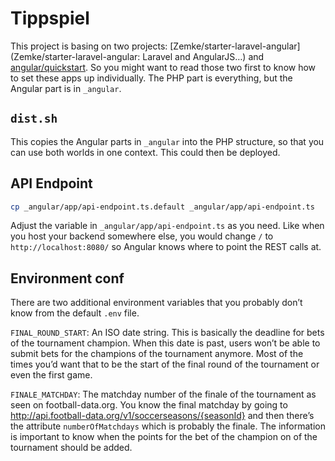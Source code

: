 # Tippspiel

This project is basing on two projects: [Zemke/starter-laravel-angular](Zemke/starter-laravel-angular: Laravel and AngularJS…) and [angular/quickstart](https://github.com/angular/quickstart). So you might want to read those two first to know how to set these apps up individually. The PHP part is everything, but the Angular part is in `_angular`.

## `dist.sh`

This copies the Angular parts in `_angular` into the PHP structure, so that you can use both worlds in one context. This could then be deployed.

## API Endpoint

```sh
cp _angular/app/api-endpoint.ts.default _angular/app/api-endpoint.ts
```

Adjust the variable in `_angular/app/api-endpoint.ts` as you need. Like when you host your backend somewhere else, you would change `/` to `http://localhost:8080/` so Angular knows where to point the REST calls at.

## Environment conf

There are  two additional environment variables that you probably don’t know from the default `.env` file.

`FINAL_ROUND_START`: An ISO date string. This is basically the deadline for bets of the tournament champion. When this date is past, users won’t be able to submit bets for the champions of the tournament anymore. Most of the times you’d want that to be the start of the final round of the tournament or even the first game.

`FINALE_MATCHDAY`: The matchday number of the finale of the tournament as seen on football-data.org. You know the final matchday by going to http://api.football-data.org/v1/soccerseasons/{seasonId} and then there’s the attribute `numberOfMatchdays` which is probably the finale. The information is important to know when the points for the bet of the champion on of the tournament should be added.
